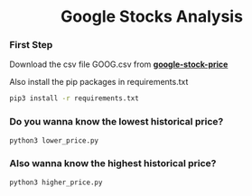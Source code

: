 <h1 align="center">Google Stocks Analysis</h1>

<h3>First Step</h3>

Download the csv file GOOG.csv from <a href="https://www.kaggle.com/datasets/henryshan/google-stock-price"><strong>google-stock-price</strong></a>

Also install the pip packages in requirements.txt
```sh
pip3 install -r requirements.txt
```

<h3>Do you wanna know the lowest historical price?</h3>

```sh
python3 lower_price.py
```

<h3>Also wanna know the highest historical price?</h3>

```sh
python3 higher_price.py
```
